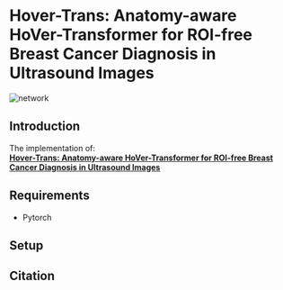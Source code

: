 # Hover-Trans: Anatomy-aware HoVer-Transformer for ROI-free Breast Cancer Diagnosis in Ultrasound Images
![network](https://github.com/yuhaomo/HoVerTrans/blob/main/network.png)
## Introduction
The implementation of: <br>
[**Hover-Trans: Anatomy-aware HoVer-Transformer for ROI-free Breast Cancer Diagnosis in Ultrasound Images**](https://arxiv.org/abs/2205.08390)
## Requirements
- Pytorch
## Setup
## Citation
